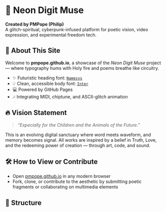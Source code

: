 # 🧿 Neon Digit Muse

**Created by PMPope (Philip)**  
A glitch-spiritual, cyberpunk-infused platform for poetic vision, video expression, and experimental freedom tech.

## 🎨 About This Site

Welcome to **pmpope.github.io**, a showcase of the *Neon Digit Muse* project — where typography hums with Holy fire and poems breathe like circuitry.

- ✨ Futuristic heading font: [`Namesys`](https://www.fontshare.com/fonts/namesys)
- 💡 Clean, accessible body font: [`Inter`](https://rsms.me/inter/)
- 💻 Powered by GitHub Pages
- 🎶 Integrating MIDI, chiptune, and ASCII-glitch animation

## 🔥 Vision Statement

> *“Especially for the Children and the Animals of the Future.”*

This is an evolving digital sanctuary where word meets waveform, and memory becomes signal. All works are inspired by a belief in Truth, Love, and the redeeming power of creation — through art, code, and sound.

## 🛠️ How to View or Contribute

- Open [pmpope.github.io](https://pmpope.github.io) in any modern browser
- Fork, clone, or contribute to the aesthetic by submitting poetic fragments or collaborating on multimedia elements

## 📁 Structure